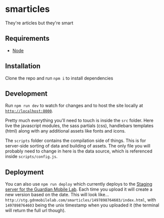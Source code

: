 # smarticles

They're articles but they're smart

## Requirements
- [Node](https://nodejs.org/en/download/)

## Installation
Clone the repo and run `npm i` to install dependencies

## Development
Run `npm run dev` to watch for changes and to host the site locally at [`http://localhost:8000`](http://localhost:8000).

Pretty much everything you'll need to touch is inside the `src` folder. Here live the javascript modules, the sass partials (css), handlebars templates (html) along with any additional assets like fonts and icons.

The `scripts` folder contains the compilation side of things. This is for server-side sorting of data and building of assets. The only file you will probably need to change in here is the data source, which is referenced inside `scripts/config.js`.

## Deployment
You can also use `npm run deploy` which currently deploys to the [Staging server for the Guardian Mobile Lab](http://stg.gdnmobilelab.com). Each time you upload it will create a new version based on the date. This will look like... `http://stg.gdnmobilelab.com/smarticles/1497898764603/index.html`, with `1497898764603` being the unix timestamp when you uploaded it (the terminal will return the full url though).
